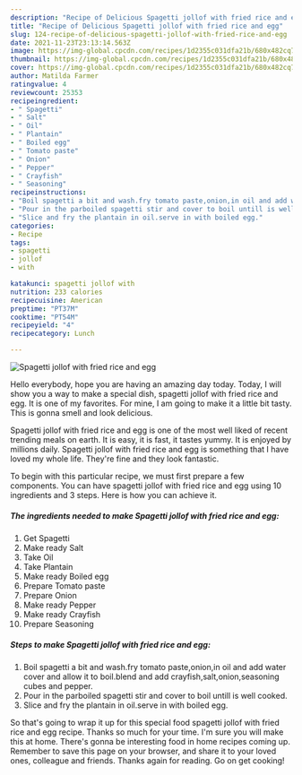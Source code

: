 ```yaml
---
description: "Recipe of Delicious Spagetti jollof with fried rice and egg"
title: "Recipe of Delicious Spagetti jollof with fried rice and egg"
slug: 124-recipe-of-delicious-spagetti-jollof-with-fried-rice-and-egg
date: 2021-11-23T23:13:14.563Z
image: https://img-global.cpcdn.com/recipes/1d2355c031dfa21b/680x482cq70/spagetti-jollof-with-fried-rice-and-egg-recipe-main-photo.jpg
thumbnail: https://img-global.cpcdn.com/recipes/1d2355c031dfa21b/680x482cq70/spagetti-jollof-with-fried-rice-and-egg-recipe-main-photo.jpg
cover: https://img-global.cpcdn.com/recipes/1d2355c031dfa21b/680x482cq70/spagetti-jollof-with-fried-rice-and-egg-recipe-main-photo.jpg
author: Matilda Farmer
ratingvalue: 4
reviewcount: 25353
recipeingredient:
- " Spagetti"
- " Salt"
- " Oil"
- " Plantain"
- " Boiled egg"
- " Tomato paste"
- " Onion"
- " Pepper"
- " Crayfish"
- " Seasoning"
recipeinstructions:
- "Boil spagetti a bit and wash.fry tomato paste,onion,in oil and add water cover and allow it to boil.blend and add crayfish,salt,onion,seasoning cubes and pepper."
- "Pour in the parboiled spagetti stir and cover to boil untill is well cooked."
- "Slice and fry the plantain in oil.serve in with boiled egg."
categories:
- Recipe
tags:
- spagetti
- jollof
- with

katakunci: spagetti jollof with 
nutrition: 233 calories
recipecuisine: American
preptime: "PT37M"
cooktime: "PT54M"
recipeyield: "4"
recipecategory: Lunch

---
```



![Spagetti jollof with fried rice and egg](https://img-global.cpcdn.com/recipes/1d2355c031dfa21b/680x482cq70/spagetti-jollof-with-fried-rice-and-egg-recipe-main-photo.jpg)

Hello everybody, hope you are having an amazing day today. Today, I will show you a way to make a special dish, spagetti jollof with fried rice and egg. It is one of my favorites. For mine, I am going to make it a little bit tasty. This is gonna smell and look delicious.

Spagetti jollof with fried rice and egg is one of the most well liked of recent trending meals on earth. It is easy, it is fast, it tastes yummy. It is enjoyed by millions daily. Spagetti jollof with fried rice and egg is something that I have loved my whole life. They're fine and they look fantastic.




To begin with this particular recipe, we must first prepare a few components. You can have spagetti jollof with fried rice and egg using 10 ingredients and 3 steps. Here is how you can achieve it.

<!--inarticleads1-->

##### The ingredients needed to make Spagetti jollof with fried rice and egg:

1. Get  Spagetti
1. Make ready  Salt
1. Take  Oil
1. Take  Plantain
1. Make ready  Boiled egg
1. Prepare  Tomato paste
1. Prepare  Onion
1. Make ready  Pepper
1. Make ready  Crayfish
1. Prepare  Seasoning




<!--inarticleads2-->

##### Steps to make Spagetti jollof with fried rice and egg:

1. Boil spagetti a bit and wash.fry tomato paste,onion,in oil and add water cover and allow it to boil.blend and add crayfish,salt,onion,seasoning cubes and pepper.
1. Pour in the parboiled spagetti stir and cover to boil untill is well cooked.
1. Slice and fry the plantain in oil.serve in with boiled egg.




So that's going to wrap it up for this special food spagetti jollof with fried rice and egg recipe. Thanks so much for your time. I'm sure you will make this at home. There's gonna be interesting food in home recipes coming up. Remember to save this page on your browser, and share it to your loved ones, colleague and friends. Thanks again for reading. Go on get cooking!
